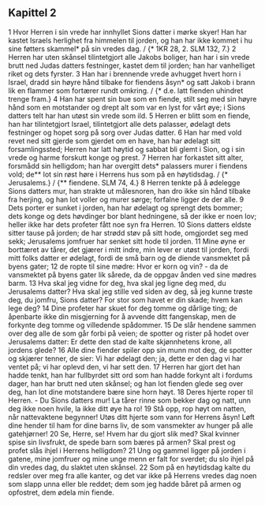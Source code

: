 ## Kapittel 2

1 Hvor Herren i sin vrede har innhyllet Sions datter i mørke skyer! Han har kastet Israels herlighet fra himmelen til jorden, og han har ikke kommet i hu sine føtters skammel* på sin vredes dag. / {* 1KR 28, 2. SLM 132, 7.}
2 Herren har uten skånsel tilintetgjort alle Jakobs boliger, han har i sin vrede brutt ned Judas datters festninger, kastet dem til jorden; han har vanhelliget riket og dets fyrster.
3 Han har i brennende vrede avhugget hvert horn i Israel, dradd sin høyre hånd tilbake for fiendens åsyn* og satt Jakob i brann lik en flammer som fortærer rundt omkring. / {* d.e. latt fienden uhindret trenge fram.}
4 Han har spent sin bue som en fiende, stilt seg med sin høyre hånd som en motstander og drept alt som var en lyst for vårt øye; i Sions datters telt har han utøst sin vrede som ild.
5 Herren er blitt som en fiende, han har tilintetgjort Israel, tilintetgjort alle dets palasser, ødelagt dets festninger og hopet sorg på sorg over Judas datter.
6 Han har med vold revet ned sitt gjerde som gjerdet om en have, han har ødelagt sitt forsamlingssted; Herren har latt høytid og sabbat bli glemt i Sion, og i sin vrede og harme forskutt konge og prest.
7 Herren har forkastet sitt alter, forsmådd sin helligdom; han har overgitt dets* palassers murer i fiendens vold; de** lot sin røst høre i Herrens hus som på en høytidsdag. / {* Jerusalems.} / {** fiendene. SLM 74, 4.}
8 Herren tenkte på å ødelegge Sions datters mur, han strakte ut målesnoren, han dro ikke sin hånd tilbake fra herjing, og han lot voller og murer sørge; forfalne ligger de der alle.
9 Dets porter er sunket i jorden, han har ødelagt og sprengt dets bommer; dets konge og dets høvdinger bor blant hedningene, så der ikke er noen lov; heller ikke har dets profeter fått noe syn fra Herren.
10 Sions datters eldste sitter tause på jorden; de har strødd støv på sitt hode, omgjordet seg med sekk; Jerusalems jomfruer har senket sitt hode til jorden.
11 Mine øyne er borttæret av tårer, det gjærer i mitt indre, min lever er utøst til jorden, fordi mitt folks datter er ødelagt, fordi de små barn og de diende vansmektet på byens gater;
12 de ropte til sine mødre: Hvor er korn og vin? - da de vansmektet på byens gater lik sårede, da de oppgav ånden ved sine mødres barm.
13 Hva skal jeg vidne for deg, hva skal jeg ligne deg med, du Jerusalems datter? Hva skal jeg stille ved siden av deg, så jeg kunne trøste deg, du jomfru, Sions datter? For stor som havet er din skade; hvem kan lege deg?
14 Dine profeter har skuet for deg tomme og dårlige ting; de åpenbarte ikke din misgjerning for å avvende ditt fangenskap, men de forkynte deg tomme og villedende spådommer.
15 De slår hendene sammen over deg alle de som går forbi på veien; de spotter og rister på hodet over Jerusalems datter: Er dette den stad de kalte skjønnhetens krone, all jordens glede?
16 Alle dine fiender spiler opp sin munn mot deg, de spotter og skjærer tenner, de sier: Vi har ødelagt den; ja, dette er den dag vi har ventet på; vi har oplevd den, vi har sett den.
17 Herren har gjort det han hadde tenkt, han har fullbyrdet sitt ord som han hadde forkynt alt i fordums dager, han har brutt ned uten skånsel; og han lot fienden glede seg over deg, han lot dine motstandere bære sine horn høyt.
18 Deres hjerte roper til Herren. - Du Sions datters mur! La tårer rinne som bekker dag og natt, unn deg ikke noen hvile, la ikke ditt øye ha ro!
19 Stå opp, rop høyt om natten, når nattevaktene begynner! Utøs ditt hjerte som vann for Herrens åsyn! Løft dine hender til ham for dine barns liv, de som vansmekter av hunger på alle gatehjørner!
20 Se, Herre, se! Hvem har du gjort slik med? Skal kvinner spise sin livsfrukt, de spede barn som bæres på armen? Skal prest og profet slås ihjel i Herrens helligdom?
21 Ung og gammel ligger på jorden i gatene, mine jomfruer og mine unge menn er falt for sverdet; du slo ihjel på din vredes dag, du slaktet uten skånsel.
22 Som på en høytidsdag kalte du redsler over meg fra alle kanter, og det var ikke på Herrens vredes dag noen som slapp unna eller ble reddet; dem som jeg hadde båret på armen og opfostret, dem ødela min fiende.
